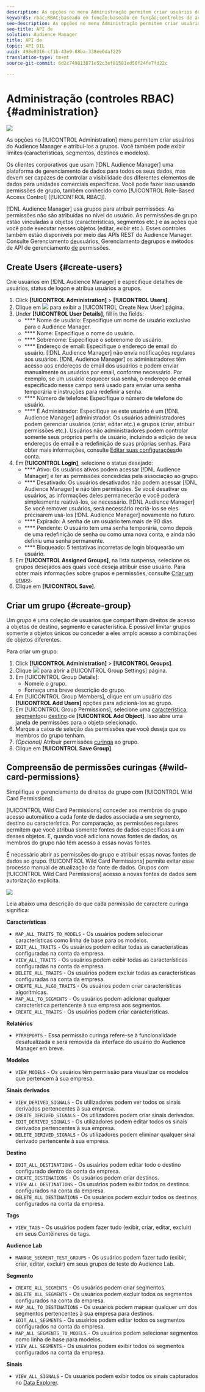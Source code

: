 ```yaml
---
description: As opções no menu Administração permitem criar usuários do Audience Manager e atribuí-los a grupos. Você também pode exibir limites (características, segmentos, destinos e modelos).
keywords: rbac;RBAC;baseado em função;baseado em função;controles de acesso baseados em função
seo-description: As opções no menu Administração permitem criar usuários do Audience Manager e atribuí-los a grupos. Você também pode exibir limites (características, segmentos, destinos e modelos).
seo-title: API de
solution: Audience Manager
title: API de
topic: API DIL
uuid: 498e0316-cf1b-43e9-88ba-338ee0daf225
translation-type: tm+mt
source-git-commit: 6d2c749813871e52c3ef81581ed50f24fe7fd22c

---
```



# Administração (controles RBAC) {#administration}

![](assets/rbac-controls.png)

As opções no [!UICONTROL Administration] menu permitem criar usuários do Audience Manager e atribuí-los a grupos. Você também pode exibir limites (características, segmentos, destinos e modelos).

Os clientes corporativos que usam [!DNL Audience Manager] uma plataforma de gerenciamento de dados para todos os seus dados, mas devem ser capazes de controlar a visibilidade dos diferentes elementos de dados para unidades comerciais específicas. Você pode fazer isso usando permissões de grupo, também conhecido como [!UICONTROL Role-Based Access Control] ([!UICONTROL RBAC]).

[!DNL Audience Manager] usa grupos para atribuir permissões. As permissões não são atribuídas no nível do usuário. As permissões de grupo estão vinculadas a objetos (características, segmentos etc.) e às ações que você pode executar nesses objetos (editar, exibir etc.). Esses controles também estão disponíveis por meio das APIs REST do Audience Manager. Consulte Gerenciamento [de](/help/using/api/rest-api-main/aam-api-user-group-permission/aam-api-user.md)usuários, Gerenciamento [de](/help/using/api/rest-api-main/aam-api-user-group-permission/aam-api-group.md)grupos e métodos de API de gerenciamento [de](/help/using/api/rest-api-main/aam-api-user-group-permission/aam-api-permissions.md) permissões.

## Create Users {#create-users}

<!-- t_create_users.xml -->

Crie usuários em [!DNL Audience Manager] e especifique detalhes de usuários, status de logon e atribua usuários a grupos.

1. Click **[!UICONTROL Administration]** &gt; **[!UICONTROL Users]**.
1. Clique em ![](assets/icon_add.png) para exibir a [!UICONTROL Create New User] página.
1. Under **[!UICONTROL User Details]**, fill in the fields:
   * **** Nome de usuário: Especifique um nome de usuário exclusivo para o Audience Manager.
   * **** Nome: Especifique o nome do usuário.
   * **** Sobrenome: Especifique o sobrenome do usuário.
   * **** Endereço de email: Especifique o endereço de email do usuário. [!DNL Audience Manager] não envia notificações regulares aos usuários. [!DNL Audience Manager] os administradores têm acesso aos endereços de email dos usuários e podem enviar manualmente os usuários por email, conforme necessário. Por exemplo, se um usuário esquecer sua senha, o endereço de email especificado nesse campo será usado para enviar uma senha temporária e instruções para redefinir a senha.
   * **** Número de telefone: Especifique o número de telefone do usuário.
   * **** É Administrador: Especifique se este usuário é um [!DNL Audience Manager] administrador. Os usuários administradores podem gerenciar usuários (criar, editar etc.) e grupos (criar, atribuir permissões etc.). Usuários não administradores podem controlar somente seus próprios perfis de usuário, incluindo a edição de seus endereços de email e a redefinição de suas próprias senhas. Para obter mais informações, consulte [Editar suas configurações](../../features/administration/edit-account-settings.md)de conta.
1. Em **[!UICONTROL Login]**, selecione o status desejado:
   * **** Ativo:  Os usuários ativos podem acessar [!DNL Audience Manager] e ter as permissões concedidas pela associação ao grupo.
   * **** Desativado:  Os usuários desativados não podem acessar [!DNL Audience Manager] e não têm permissões. Se você desativar os usuários, as informações deles permanecerão e você poderá simplesmente reativá-los, se necessário. [!DNL Audience Manager] Se você remover usuários, será necessário recriá-los se eles precisarem usá-los [!DNL Audience Manager] novamente no futuro.
   * **** Expirado: A senha de um usuário tem mais de 90 dias.
   * **** Pendente: O usuário tem uma senha temporária, como depois de uma redefinição de senha ou como uma nova conta, e ainda não definiu uma senha permanente.
   * **** Bloqueado: 5 tentativas incorretas de login bloquearão um usuário.
1. Em **[!UICONTROL Assigned Groups]**, na lista suspensa, selecione os grupos desejados aos quais você deseja atribuir esse usuário.
Para obter mais informações sobre grupos e permissões, consulte [Criar um grupo](../../features/administration/administration-overview.md#create-group).
1. Clique em **[!UICONTROL Save]**.

## Criar um grupo {#create-group}

Um *grupo* é uma coleção de usuários que compartilham direitos de acesso a objetos de destino, segmento e característica. É possível limitar grupos somente a objetos únicos ou conceder a eles amplo acesso a combinações de objetos diferentes.

<!-- t_create_groups.xml -->

Para criar um grupo:

1. Click **[!UICONTROL Administration]** &gt; **[!UICONTROL Groups]**.
1. Clique ![](assets/icon_add.png) para abrir a [!UICONTROL Group Settings] página.
1. Em [!UICONTROL Group Details]:
   * Nomeie o grupo.
   * Forneça uma breve descrição do grupo.
1. Em [!UICONTROL Group Members], clique em um usuário das **[!UICONTROL Add Users]** opções para adicioná-los ao grupo.
1. Em [!UICONTROL Group Permissions], selecione uma [característica](../../features/traits/trait-details-page.md), [segmento](../../features/segments/segments-purpose.md)ou [destino](../../features/destinations/destinations.md) de **[!UICONTROL Add Object]**.
Isso abre uma janela de permissões para o objeto selecionado.
1. Marque a caixa de seleção das permissões que você deseja que os membros do grupo tenham.
1. *(Opcional)* Atribuir permissões [curinga](../../features/administration/administration-overview.md#wild-card-permissions) ao grupo.
1. Clique em **[!UICONTROL Save Group]**.

## Compreensão de permissões curingas {#wild-card-permissions}

Simplifique o gerenciamento de direitos de grupo com [!UICONTROL Wild Card Permissions].

<!-- c_wildcard_permissions.xml -->

[!UICONTROL Wild Card Permissions] conceder aos membros do grupo acesso automático a cada fonte de dados associada a um segmento, destino ou característica. Por comparação, as permissões regulares permitem que você atribua somente fontes de dados específicas a um desses objetos. E, quando você adiciona novas fontes de dados, os membros do grupo não têm acesso a essas novas fontes.

É necessário abrir as permissões do grupo e atribuir essas novas fontes de dados ao grupo. [!UICONTROL Wild Card Permissions] permite evitar esse processo manual de atualização da fonte de dados. Grupos com [!UICONTROL Wild Card Permissions] acesso a novas fontes de dados sem autorização explícita.

![](assets/wild-card.png)

Leia abaixo uma descrição do que cada permissão de caractere curinga significa:

**Características**

* `MAP_ALL_TRAITS_TO_MODELS` - Os usuários podem selecionar características como linha de base para os modelos.
* `EDIT_ALL_TRAITS` - Os usuários podem editar todas as características configuradas na conta da empresa.
* `VIEW_ALL_TRAITS` - Os usuários podem exibir todas as características configuradas na conta da empresa.
* `DELETE_ALL_TRAITS` - Os usuários podem excluir todas as características configuradas na conta da empresa.
* `CREATE_ALL_ALGO_TRAITS` - Os usuários podem criar características algorítmicas.
* `MAP_ALL_TO_SEGMENTS` - Os usuários podem adicionar qualquer característica pertencente à sua empresa aos segmentos.
* `CREATE_ALL_TRAITS` - Os usuários podem criar características.

**Relatórios**

* `PTRREPORTS` - Essa permissão curinga refere-se à funcionalidade desatualizada e será removida da interface do usuário do Audience Manager em breve.

**Modelos**

* `VIEW_MODELS` - Os usuários têm permissão para visualizar os modelos que pertencem à sua empresa.

**Sinais derivados**

* `VIEW_DERIVED_SIGNALS` - Os utilizadores podem ver todos os sinais derivados pertencentes à sua empresa.
* `CREATE_DERIVED_SIGNALS` - Os utilizadores podem criar sinais derivados.
* `EDIT_DERIVED_SIGNALS` - Os utilizadores podem editar todos os sinais derivados pertencentes à sua empresa.
* `DELETE_DERIVED_SIGNALS` - Os utilizadores podem eliminar qualquer sinal derivado pertencente à sua empresa.

**Destino**

* `EDIT_ALL_DESTINATIONS` - Os usuários podem editar todo o destino configurado dentro da conta da empresa.
* `CREATE_DESTINATIONS` - Os usuários podem criar destinos.
* `VIEW_ALL_DESTINATIONS` - Os usuários podem exibir todos os destinos configurados na conta da empresa.
* `DELETE_ALL_DESTINATIONS` - Os usuários podem excluir todos os destinos configurados na conta da empresa.

**Tags**

* `VIEW_TAGS` - Os usuários podem fazer tudo (exibir, criar, editar, excluir) em seus Contêineres de tags.

**Audience Lab**

* `MANAGE_SEGMENT_TEST_GROUPS` - Os usuários podem fazer tudo (exibir, criar, editar, excluir) em seus grupos de teste do Audience Lab.

**Segmento**

* `CREATE_ALL_SEGMENTS` - Os usuários podem criar segmentos.
* `DELETE_ALL_SEGMENTS` - Os usuários podem excluir todos os segmentos configurados na conta da empresa.
* `MAP_ALL_TO_DESTINATIONS` - Os usuários podem mapear qualquer um dos segmentos pertencentes à sua empresa para destinos.
* `EDIT_ALL_SEGMENTS` - Os usuários podem editar todos os segmentos configurados na conta da empresa.
* `MAP_ALL_SEGMENTS_TO_MODELS` - Os usuários podem selecionar segmentos como linha de base para modelos.
* `VIEW_ALL_SEGMENTS` - Os usuários podem exibir todos os segmentos configurados na conta da empresa.

**Sinais**

* `VIEW_ALL_SIGNALS` - Os usuários podem exibir todos os sinais capturados no [Data Explorer](/help/using/features/data-explorer/data-explorer-overview.md).